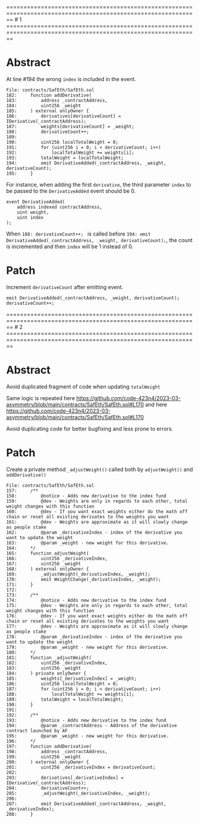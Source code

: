 \==============================================================================================================
\# 1
\==============================================================================================================

# Abstract
At line #194 the wrong `index` is included in the event.

```
File: contracts/SafEth/SafEth.sol
182:     function addDerivative(
183:         address _contractAddress,
184:         uint256 _weight
185:     ) external onlyOwner {
186:         derivatives[derivativeCount] = IDerivative(_contractAddress);
187:         weights[derivativeCount] = _weight;
188:         derivativeCount++;
189:
190:         uint256 localTotalWeight = 0;
191:         for (uint256 i = 0; i < derivativeCount; i++)
192:             localTotalWeight += weights[i];
193:         totalWeight = localTotalWeight;
194:         emit DerivativeAdded(_contractAddress, _weight, derivativeCount);
195:     }

```

For instance, when adding the first `derivative`, the third parameter `index` to be passed to the `DerivativeAdded` event should be 0.

```
event DerivativeAdded(
    address indexed contractAddress,
    uint weight,
    uint index
);
```

When `188: derivativeCount++; ` is called before `194: emit DerivativeAdded(_contractAddress, _weight, derivativeCount);`, the count is incremented and then `index` will be 1 instead of 0.


# Patch

Increment `derivativeCount` after emitting event.

```
emit DerivativeAdded(_contractAddress, _weight, derivativeCount);
derivativeCount++;
```

\==============================================================================================================
\# 2
\==============================================================================================================

# Abstract

Avoid duplicated fragment of code when updating `totalWeight`

Same logic is repeated here https://github.com/code-423n4/2023-03-asymmetry/blob/main/contracts/SafEth/SafEth.sol#L170 and here https://github.com/code-423n4/2023-03-asymmetry/blob/main/contracts/SafEth/SafEth.sol#L170

Avoid duplicating code for better bugfixing and less prone to errors.

# Patch

Create a private method `_adjustWeight()` called both by `adjustWeight()` and `addDerivative()`


```
File: contracts/SafEth/SafEth.sol
157:     /**
158:         @notice - Adds new derivative to the index fund
159:         @dev - Weights are only in regards to each other, total weight changes with this function
160:         @dev - If you want exact weights either do the math off chain or reset all existing derivates to the weights you want
161:         @dev - Weights are approximate as it will slowly change as people stake
162:         @param _derivativeIndex - index of the derivative you want to update the weight
163:         @param _weight - new weight for this derivative.
164:     */
165:     function adjustWeight(
166:         uint256 _derivativeIndex,
167:         uint256 _weight
168:     ) external onlyOwner {
169:         _adjustWeight(_derivativeIndex, _weight);
170:         emit WeightChange(_derivativeIndex, _weight);
171:     }
172:
173:     /**
174:         @notice - Adds new derivative to the index fund
175:         @dev - Weights are only in regards to each other, total weight changes with this function
176:         @dev - If you want exact weights either do the math off chain or reset all existing derivates to the weights you want
177:         @dev - Weights are approximate as it will slowly change as people stake
178:         @param _derivativeIndex - index of the derivative you want to update the weight
179:         @param _weight - new weight for this derivative.
180:     */
181:     function _adjustWeight(
182:         uint256 _derivativeIndex,
183:         uint256 _weight
184:     ) private onlyOwner {
185:         weights[_derivativeIndex] = _weight;
186:         uint256 localTotalWeight = 0;
187:         for (uint256 i = 0; i < derivativeCount; i++)
188:             localTotalWeight += weights[i];
189:         totalWeight = localTotalWeight;
190:     }
191:
192:     /**
193:         @notice - Adds new derivative to the index fund
194:         @param _contractAddress - Address of the derivative contract launched by AF
195:         @param _weight - new weight for this derivative.
196:     */
197:     function addDerivative(
198:         address _contractAddress,
199:         uint256 _weight
200:     ) external onlyOwner {
201:         uint256 _derivativeIndex = derivativeCount;
202:
203:         derivatives[_derivativeIndex] = IDerivative(_contractAddress);
204:         derivativeCount++;
205:         _adjustWeight(_derivativeIndex, _weight);
206:
207:         emit DerivativeAdded(_contractAddress, _weight, _derivativeIndex);
208:     }

```